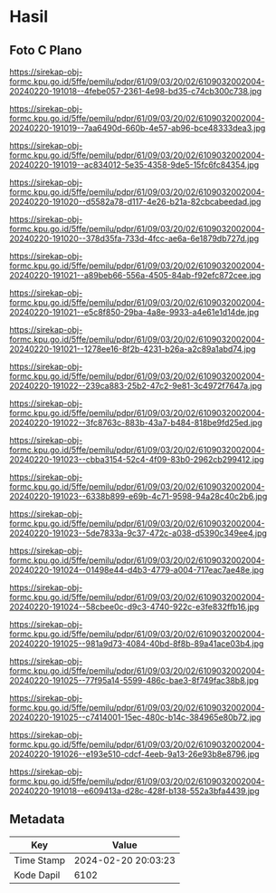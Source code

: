 # Hasil

## Foto C Plano

https://sirekap-obj-formc.kpu.go.id/5ffe/pemilu/pdpr/61/09/03/20/02/6109032002004-20240220-191018--4febe057-2361-4e98-bd35-c74cb300c738.jpg

https://sirekap-obj-formc.kpu.go.id/5ffe/pemilu/pdpr/61/09/03/20/02/6109032002004-20240220-191019--7aa6490d-660b-4e57-ab96-bce48333dea3.jpg

https://sirekap-obj-formc.kpu.go.id/5ffe/pemilu/pdpr/61/09/03/20/02/6109032002004-20240220-191019--ac834012-5e35-4358-9de5-15fc6fc84354.jpg

https://sirekap-obj-formc.kpu.go.id/5ffe/pemilu/pdpr/61/09/03/20/02/6109032002004-20240220-191020--d5582a78-d117-4e26-b21a-82cbcabeedad.jpg

https://sirekap-obj-formc.kpu.go.id/5ffe/pemilu/pdpr/61/09/03/20/02/6109032002004-20240220-191020--378d35fa-733d-4fcc-ae6a-6e1879db727d.jpg

https://sirekap-obj-formc.kpu.go.id/5ffe/pemilu/pdpr/61/09/03/20/02/6109032002004-20240220-191021--a89beb66-556a-4505-84ab-f92efc872cee.jpg

https://sirekap-obj-formc.kpu.go.id/5ffe/pemilu/pdpr/61/09/03/20/02/6109032002004-20240220-191021--e5c8f850-29ba-4a8e-9933-a4e61e1d14de.jpg

https://sirekap-obj-formc.kpu.go.id/5ffe/pemilu/pdpr/61/09/03/20/02/6109032002004-20240220-191021--1278ee16-8f2b-4231-b26a-a2c89a1abd74.jpg

https://sirekap-obj-formc.kpu.go.id/5ffe/pemilu/pdpr/61/09/03/20/02/6109032002004-20240220-191022--239ca883-25b2-47c2-9e81-3c4972f7647a.jpg

https://sirekap-obj-formc.kpu.go.id/5ffe/pemilu/pdpr/61/09/03/20/02/6109032002004-20240220-191022--3fc8763c-883b-43a7-b484-818be9fd25ed.jpg

https://sirekap-obj-formc.kpu.go.id/5ffe/pemilu/pdpr/61/09/03/20/02/6109032002004-20240220-191023--cbba3154-52c4-4f09-83b0-2962cb299412.jpg

https://sirekap-obj-formc.kpu.go.id/5ffe/pemilu/pdpr/61/09/03/20/02/6109032002004-20240220-191023--6338b899-e69b-4c71-9598-94a28c40c2b6.jpg

https://sirekap-obj-formc.kpu.go.id/5ffe/pemilu/pdpr/61/09/03/20/02/6109032002004-20240220-191023--5de7833a-9c37-472c-a038-d5390c349ee4.jpg

https://sirekap-obj-formc.kpu.go.id/5ffe/pemilu/pdpr/61/09/03/20/02/6109032002004-20240220-191024--01498e44-d4b3-4779-a004-717eac7ae48e.jpg

https://sirekap-obj-formc.kpu.go.id/5ffe/pemilu/pdpr/61/09/03/20/02/6109032002004-20240220-191024--58cbee0c-d9c3-4740-922c-e3fe832ffb16.jpg

https://sirekap-obj-formc.kpu.go.id/5ffe/pemilu/pdpr/61/09/03/20/02/6109032002004-20240220-191025--981a9d73-4084-40bd-8f8b-89a41ace03b4.jpg

https://sirekap-obj-formc.kpu.go.id/5ffe/pemilu/pdpr/61/09/03/20/02/6109032002004-20240220-191025--77f95a14-5599-486c-bae3-8f749fac38b8.jpg

https://sirekap-obj-formc.kpu.go.id/5ffe/pemilu/pdpr/61/09/03/20/02/6109032002004-20240220-191025--c7414001-15ec-480c-b14c-384965e80b72.jpg

https://sirekap-obj-formc.kpu.go.id/5ffe/pemilu/pdpr/61/09/03/20/02/6109032002004-20240220-191026--e193e510-cdcf-4eeb-9a13-26e93b8e8796.jpg

https://sirekap-obj-formc.kpu.go.id/5ffe/pemilu/pdpr/61/09/03/20/02/6109032002004-20240220-191018--e609413a-d28c-428f-b138-552a3bfa4439.jpg


## Metadata

| Key        | Value               |
| ---------- | ------------------- |
| Time Stamp | 2024-02-20 20:03:23 |
| Kode Dapil | 6102                |



